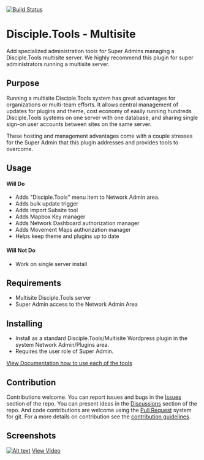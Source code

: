 [![Build Status](https://travis-ci.com/DiscipleTools/disciple-tools-multisite.svg?branch=master)](https://travis-ci.com/DiscipleTools/disciple-tools-multisite)

# Disciple.Tools - Multisite

Add specialized administration tools for Super Admins managing a Disciple.Tools multisite server. We highly recommend this plugin
for super administrators running a multisite server.

## Purpose

Running a multisite Disciple.Tools system has great advantages for organizations or multi-team efforts. It allows central
management of updates for plugins and theme, cost economy of easily running hundreds Disciple.Tools systems on one server
with one database, and sharing single sign-on user accounts between sites on the same server.

These hosting and management advantages come with a couple stresses for the Super Admin that this plugin addresses and
provides tools to overcome.

## Usage
#### Will Do

- Adds "Disciple.Tools" menu item to Network Admin area.
- Adds bulk update trigger
- Adds import Subsite tool
- Adds Mapbox Key manager
- Adds Network Dashboard authorization manager
- Adds Movement Maps authorization manager
- Helps keep theme and plugins up to date

#### Will Not Do

- Work on single server install

## Requirements

- Multisite Disciple.Tools server
- Super Admin access to the Network Admin Area

## Installing

- Install as a standard Disciple.Tools/Multisite Wordpress plugin in the system Network Admin/Plugins area.
- Requires the user role of Super Admin.

[View Documentation how to use each of the tools](https://github.com/DiscipleTools/disciple-tools-multisite/wiki/)

## Contribution

Contributions welcome. You can report issues and bugs in the
[Issues](https://github.com/DiscipleTools/disciple-tools-multisite/issues) section of the repo. You can present ideas
in the [Discussions](https://github.com/DiscipleTools/disciple-tools-multisite/discussions) section of the repo. And
code contributions are welcome using the [Pull Request](https://github.com/DiscipleTools/disciple-tools-multisite/pulls)
system for git. For a more details on contribution see the
[contribution guidelines](https://github.com/DiscipleTools/disciple-tools-multisite/blob/master/CONTRIBUTING.md).


## Screenshots

[![Alt text](https://img.youtube.com/vi/i4MLTbsrwSo/maxresdefault.jpg)](https://www.youtube.com/watch?v=i4MLTbsrwSo)
[View Video](https://www.youtube.com/watch?v=i4MLTbsrwSo)

